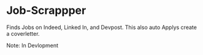 # Job-Scrappper
Finds Jobs on Indeed, Linked In, and Devpost. This also auto Applys create a coverletter.

Note: In Devlopment

